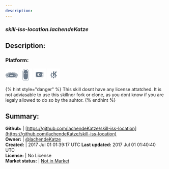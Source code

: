 ```yaml
---
description: 
---
```


### _skill-iss-location.lachendeKatze_  
## Description:  
  
### Platform:  
 ![Mark I](../.gitbook/assets/mark-1-icon.png)  ![Mark II](../.gitbook/assets/mark-2-icon.png)  ![Picroft](../.gitbook/assets/picroft-icon.png)  ![plasmoid](../.gitbook/assets/kde.png)   
  
{% hint style="danger" %}
This skill dosnt have any license attatched. It is not adviasable to use this skillnor fork or clone, as you dont know if you are legaly allowed to do so by the auhtor.
{% endhint %}
  
## Summary:  
**Github:** | [https://github.com/lachendeKatze/skill-iss-location](https://github.com/lachendeKatze/skill-iss-location)  
**Owner:** | [@lachendeKatze](https://github.com/lachendeKatze)  
**Created:** | 2017 Jul 01 01:39:17 UTC  **Last updated:** 2017 Jul 01 01:40:40 UTC  
**License:** | No License  
**Market status:** | [Not in Market](https://market.mycroft.ai/skill/)  
